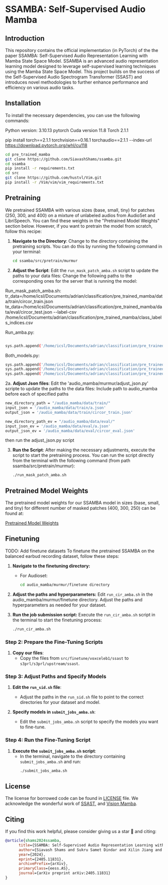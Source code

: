 # SSAMBA: Self-Supervised Audio Mamba


## Introduction
This repository contains the official implementation (in PyTorch) of the the paper SSAMBA: Self-Supervised Audio Representation Learning with Mamba State Space Model. SSAMBA is an advanced audio representation learning model designed to leverage self-supervised learning techniques using the Mamba State Space Model. This project builds on the success of the Self-Supervised Audio Spectrogram Transformer (SSAST) and introduces novel methodologies to further enhance performance and efficiency on various audio tasks. 

## Installation

To install the necessary dependencies, you can use the following commands:

Python version: 3.10.13
pytorch Cuda version 11.8 
Torch 2.1.1 

pip install torch==2.1.1 torchvision==0.16.1 torchaudio==2.1.1 --index-url https://download.pytorch.org/whl/cu118


```bash
cd pre_trained_mamba
git clone https://github.com/SiavashShams/ssamba.git
cd ssamba
pip install -r requirements.txt
cd src
git clone https://github.com/hustvl/Vim.git
pip install -r /Vim/vim/vim_requirements.txt
```


## Pretraining

We pretrained SSAMBA with various sizes (base, small, tiny) for patches (250, 300, and 400) on a mixture of unlabeled audios from AudioSet and LibriSpeech. You can find these weights in the "Pretrained Model Weights" section below. However, if you want to pretrain the model from scratch, follow this recipe:

1. **Navigate to the Directory**: Change to the directory containing the pretraining scripts. You can do this by running the following command in your terminal:
    ```bash
    cd ssamba/src/pretrain/murmur
    ```

2. **Adjust the Script**: Edit the `run_mask_patch_amba.sh` script to update the paths to your data files:
Change the following paths to the corresponding ones for the server that is running the model:

Run_mask_patch_amba.sh:
tr_data=/home/icsl/Documents/adrian/classification/pre_trained_mamba/data/train/circor_train.json
te_data=/home/icsl/Documents/adrian/classification/pre_trained_mamba/data/eval/circor_test.json
--label-csv /home/icsl/Documents/adrian/classification/pre_trained_mamba/class_labels_indices.csv 

Run_amba.py:
```bash

sys.path.append('/home/icsl/Documents/adrian/classification/pre_trained_mamba/ssamba')
```


Both_models.py: 
```bash
sys.path.append('/home/icsl/Documents/adrian/classification/pre_trained_mamba/ssamba/src/Vim')
sys.path.append('/home/icsl/Documents/adrian/classification/pre_trained_mamba/ssamba/src/Vim/vim')
sys.path.append('/home/icsl/Documents/adrian/classification/pre_trained_mamba/ssamba/src/Vim/mamba-1p1p1s')
``` 

2a. **Adjust Json files**: Edit the 'audio_mamba/murmur/adjust_json.py' scripte to update the paths to the data files:
Include path to audio_mamba before each of specified paths
```bash
new_directory_path = "/audio_mamba/data/train/"
input_json = '/audio_mamba/data/train/a.json'
output_json = '/audio_mamba/data/train/circor_train.json'

new_directory_path_ev = "/audio_mamba/data/eval/"
input_json_ev = '/audio_mamba/data/eval/a.json'
output_json_ev = '/audio_mamba/data/eval/circor_eval.json'

```

then run the adjust_json.py script 

3. **Run the Script**: After making the necessary adjustments, execute the script to start the pretraining process. You can run the script directly from the terminal with the following command (from path ssamba/src/pretrain/murmur):
    ```bash
    ./run_mask_patch_amba.sh
    ```

## Pretrained Model Weights

The pretrained model weights for our SSAMBA model in sizes (base, small, and tiny) for different number of masked patches (400, 300, 250) can be found at:

[Pretrained Model Weights](https://drive.google.com/drive/u/1/folders/1E1gf5SxdSByDJ16_WQvzTKn8lIoYtZiX)

## Finetuning
TODO: Add finetune datasets 
To finetune the pretrained SSAMBA on the balanced earbud recording dataset, follow these steps:

1. **Navigate to the finetuning directory:**
   - For Audioset:
     ```bash
     cd audio_mamba/murmur/finetune directory
     ```
   

2. **Adjust the paths and hyperparameters:**
   Edit `run_cir_amba.sh` in the audio_mamba/murmur/finetune directory. Adjust the paths and hyperparameters as needed for your dataset.


3. **Run the job submission script:**
   Execute the `run_cir_amba.sh` script in the terminal to start the finetuning process:
   ```bash
   ./run_cir_amba.sh
   ```


### Step 2: Prepare the Fine-Tuning Scripts

1. **Copy our files**:
   - Copy the files from `src/finetune/voxceleb1/ssast` to `s3prl/s3prl/upstream/ssast`.

### Step 3: Adjust Paths and Specify Models

1. **Edit the `run_sid.sh` file**:
   - Adjust the paths in the `run_sid.sh` file to point to the correct directories for your dataset and model.

2. **Specify models in `submit_jobs_amba.sh`**:
   - Edit the `submit_jobs_amba.sh` script to specify the models you want to fine-tune.

### Step 4: Run the Fine-Tuning Script

1. **Execute the `submit_jobs_amba.sh` script**:
   - In the terminal, navigate to the directory containing `submit_jobs_amba.sh` and run:
     ```bash
     ./submit_jobs_amba.sh
     ```



## License
The license for borrowed code can be found in [LICENSE](https://github.com/SiavashShams/ssamba/blob/main/LICENSE) file. 
We acknowledge the wonderful work of [SSAST](https://arxiv.org/abs/2110.09784), and [Vision Mamba](https://arxiv.org/abs/2401.09417). 

## Citing
If you find this work helpful, please consider giving us a star 🌟 and citing:

```bibtex
@article{shams2024ssamba,
      title={SSAMBA: Self-Supervised Audio Representation Learning with Mamba State Space Model},
      author={Siavash Shams and Sukru Samet Dindar and Xilin Jiang and Nima Mesgarani},
      year={2024},
      eprint={2405.11831},
      archivePrefix={arXiv},
      primaryClass={eess.AS},
      journal={arXiv preprint arXiv:2405.11831}
}

```

